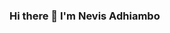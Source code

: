 ### Hi there 👋 I'm Nevis Adhiambo

<!--
**nevis-adhiambo/nevis-adhiambo** is a ✨ _special_ ✨ repository because its `README.md` (this file) appears on your GitHub profile.

Here are some ideas to get you started:

- 🔭 I’m currently a CS student at Multimedia university of Kenya
- 🌱 I’m currently learning to write meaningful codes using javascript,html, css and python that'll solve real world problems.
- 👯 I’m looking to collaborate on open source projects
- 🤔 I’m looking for help with ...
- 💬 Ask me about javascript development
- 📫 How to reach me: nevisadhiambo71@gmail.com
- 😄 Pronouns: Her/She
- ⚡ Fun fact:  I enjoy listening to reggae music
-->
